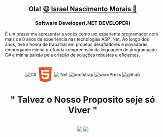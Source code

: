 <!-- ### Sou Israel Emanuel Nascimento Morais! Profissional com mais de 5 anos na tecnologia DOT .NET 🔭

### 💻 Programo as mais de uma decada na liguagem C# (C Sharp) 🖥

### ⚡ Actualmente trabalho com ASP.NET MVC, API e SQLServer 🛰

### Links About Me 💬
### LinkedIn https://www.linkedin.com/in/israel-nascimento-morais/
### Github https://github.com/IsraelIM/IsraelIM/
### Facebook https://www.facebook.com/israelemanuel.dnascimento/
### CV https://drive.google.com/file/d/1KaBa1kcMDozOKAcR-apwWx1O_k6CLRRO/view?usp=drive_link

### Siga, Compartilha e Conecta-se


**IsraelIM/IsraelIM** is a ✨ _special_ ✨ repository because its `README.md` (this file) appears on your GitHub profile.

Here are some ideas to get you started:

- 🔭 I’m currently working on ...
- 🌱 I’m currently learning ...
- 👯 I’m looking to collaborate on ...
- 🤔 I’m looking for help with ...
- 💬 Ask me about ...
- 📫 How to reach me: ...
- 😄 Pronouns: ...
- ⚡ Fun fact: ...
-->
   <h2 align="center">Ola!  <a href="https://www.linkedin.com/in/israel-nascimento-morais/">😃️ Israel Nascimento Morais 👋</a></h2>
   <h3  align="center"> Software Developer(.NET DEVELOPER)</h3>
   <p>
    É um prazer me apresentar a vocês como um experiente programador com mais de 8 anos de experiência nas tecnologias ASP .Net, Ao longo dos anos, tive a honra de trabalhar
    em projetos desafiadores e inovadores, empregando minha profunda compreensão da linguagem de programação C# e minha paixão pela criação de soluções robustas e eficientes.
   </p>
   <div align="center" valign="top"><br>
    <img align="center" alt="C#" height="50" width="50" src="https://cdn.worldvectorlogo.com/logos/c--4.svg">
    <img align="center" alt="HTML" height="50" width="50" src="https://raw.githubusercontent.com/devicons/devicon/master/icons/html5/html5-original.svg">
    <img align="center" alt=".Net" height="50" width="50" src="https://upload.wikimedia.org/wikipedia/commons/thumb/7/7d/Microsoft_.NET_logo.svg/456px-Microsoft_.NET_logo.svg.png">
    <img align="center" alt="bootstrap" height="50" width="50" src="https://upload.wikimedia.org/wikipedia/commons/thumb/b/b2/Bootstrap_logo.svg/512px-Bootstrap_logo.svg.png">
    <img align="center" alt="wordPress" height="50" width="50" src="https://img.freepik.com/icones-gratis/wordpress_318-183439.jpg?w=360">
    <img align="center" alt="github" height="50" width="50" src="https://iconmonstr.com/wp-content/g/gd/makefg.php?i=../releases/preview/2012/png/iconmonstr-github-1.png&r=0&g=0&b=0">
   
  </div>

   <h1 align="center"> " Talvez o Nosso Proposito seje só Viver "</h1>
   
<br>
  <div align="center">

  
</div>
 
<div align="center">
  <a href="https://github.com/israelim">
    <img height="150em" src="https://github-readme-stats.vercel.app/api?username=tetemorais&count_private=true&include_all_commits=true&show_icons=true&theme=dracula&hide_border=false&show_owner=true"/>
    <img height="150em" src="https://github-readme-stats.vercel.app/api/top-langs/?username=tetemorais&theme=dracula&hide_border=false&&layout=compact"/>
  </a>
</div>
